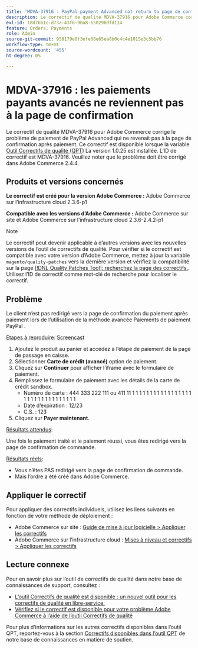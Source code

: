 ```yaml
---
title: 'MDVA-37916 : PayPal payment Advanced not return to page de confirmation'
description: Le correctif de qualité MDVA-37916 pour Adobe Commerce corrige le problème de paiement de PayPal Advanced qui ne revenait pas à la page de confirmation après paiement. Ce correctif est disponible lorsque l’[outil de correctifs de qualité (QPT)](https://devdocs.magento.com/guides/v2.4/comp-mgr/patching.html#mqp) 1.0.25 est installé. L’ID de correctif est MDVA-37916. Veuillez noter que le problème doit être corrigé dans Adobe Commerce 2.4.4.
exl-id: 18d7bb1c-d73a-43f6-90a8-650290dfd114
feature: Orders, Payments
role: Admin
source-git-commit: 958179e0f3efe08e65ea8b0c4c4e1015e3c5bb76
workflow-type: tm+mt
source-wordcount: '455'
ht-degree: 0%

---
```


# MDVA-37916 : les paiements payants avancés ne reviennent pas à la page de confirmation

Le correctif de qualité MDVA-37916 pour Adobe Commerce corrige le problème de paiement de PayPal Advanced qui ne revenait pas à la page de confirmation après paiement. Ce correctif est disponible lorsque la variable [Outil Correctifs de qualité (QPT)](https://devdocs.magento.com/guides/v2.4/comp-mgr/patching.html#mqp) La version 1.0.25 est installée. L’ID de correctif est MDVA-37916. Veuillez noter que le problème doit être corrigé dans Adobe Commerce 2.4.4.

## Produits et versions concernés

**Le correctif est créé pour la version Adobe Commerce :**
Adobe Commerce sur l’infrastructure cloud 2.3.6-p1

**Compatible avec les versions d’Adobe Commerce :**
Adobe Commerce sur site et Adobe Commerce sur l’infrastructure cloud 2.3.6-2.4.2-p1

>[!NOTE]
>
>Le correctif peut devenir applicable à d’autres versions avec les nouvelles versions de l’outil de correctifs de qualité. Pour vérifier si le correctif est compatible avec votre version d’Adobe Commerce, mettez à jour la variable `magento/quality-patches` vers la dernière version et vérifiez la compatibilité sur la page [[!DNL Quality Patches Tool]: recherchez la page des correctifs.](https://devdocs.magento.com/quality-patches/tool.html#patch-grid). Utilisez l’ID de correctif comme mot-clé de recherche pour localiser le correctif.

## Problème

Le client n’est pas redirigé vers la page de confirmation du paiement après paiement lors de l’utilisation de la méthode avancée Paiements de paiement PayPal .

<u>Étapes à reproduire</u>: [Screencast](https://assets.adobe.com/public/025d479b-5796-4772-6f3d-adc86306a799)

1. Ajoutez le produit au panier et accédez à l’étape de paiement de la page de passage en caisse.
1. Sélectionner **Carte de crédit (avancé)** option de paiement.
1. Cliquez sur **Continuer** pour afficher l’iframe avec le formulaire de paiement.
1. Remplissez le formulaire de paiement avec les détails de la carte de crédit sandbox.
   * Numéro de carte : 444 333 222 111 ou 411 11 1 1 1 1 1 1 1 1 1 1 1 1 1 1 1 1 1 1 1 1 1 1 1 1 1 1 1 1 1 1 1 1
   * Date d’expiration : 12/23
   * C.S. : 123
1. Cliquez sur **Payer maintenant**.

<u>Résultats attendus</u>:

Une fois le paiement traité et le paiement réussi, vous êtes redirigé vers la page de confirmation de commande.

<u>Résultats réels</u>:

* Vous n’êtes PAS redirigé vers la page de confirmation de commande.
* Mais l’ordre a été créé dans Adobe Commerce.

## Appliquer le correctif

Pour appliquer des correctifs individuels, utilisez les liens suivants en fonction de votre méthode de déploiement :

* Adobe Commerce sur site : [Guide de mise à jour logicielle > Appliquer les correctifs](https://devdocs.magento.com/guides/v2.4/comp-mgr/patching/mqp.html)
* Adobe Commerce sur l’infrastructure cloud : [Mises à niveau et correctifs > Appliquer les correctifs](https://devdocs.magento.com/cloud/project/project-patch.html)

## Lecture connexe

Pour en savoir plus sur l’outil de correctifs de qualité dans notre base de connaissances de support, consultez :

* [L’outil Correctifs de qualité est disponible : un nouvel outil pour les correctifs de qualité en libre-service.](/help/announcements/adobe-commerce-announcements/magento-quality-patches-released-new-tool-to-self-serve-quality-patches.md)
* [Vérifiez si le correctif est disponible pour votre problème Adobe Commerce à l’aide de l’outil Correctifs de qualité](/help/support-tools/patches-available-in-qpt-tool/check-patch-for-magento-issue-with-magento-quality-patches.md)

Pour plus d’informations sur les autres correctifs disponibles dans l’outil QPT, reportez-vous à la section [Correctifs disponibles dans l’outil QPT](https://support.magento.com/hc/en-us/sections/360010506631-Patches-available-in-QPT-tool-) de notre base de connaissances en matière de soutien.
